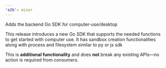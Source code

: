 ```yaml
---
'e2b': minor
---
```


Adds the backend Go SDK for computer-use/desktop

This release introduces a new Go SDK that supports the needed functions to get started with computer use. It has sandbox creation functionalities along with process and filesystem similar to py or js sdk 

This is **additional functionality** and does **not** break any existing APIs—no action is required from consumers.

